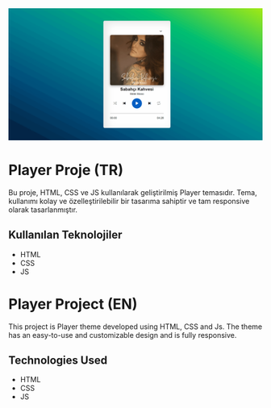 <img src="./assets/img/animation.gif" alt="Player">

# Player Proje (TR)

Bu proje, HTML, CSS ve JS kullanılarak geliştirilmiş Player temasıdır. Tema, kullanımı kolay ve özelleştirilebilir bir tasarıma sahiptir ve tam responsive olarak tasarlanmıştır.

## Kullanılan Teknolojiler

- HTML
- CSS
- JS

# Player Project (EN)

This project is Player theme developed using HTML, CSS and Js. The theme has an easy-to-use and customizable design and is fully responsive.

## Technologies Used

- HTML
- CSS
- JS